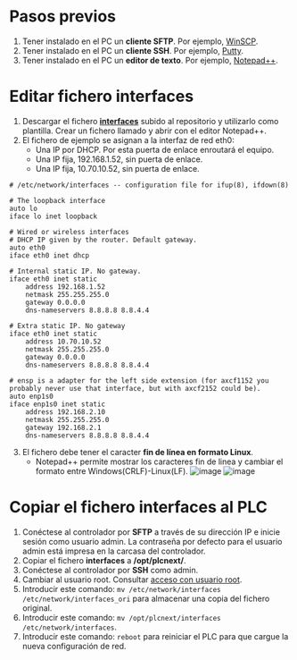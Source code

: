 # Pasos previos
1. Tener instalado en el PC un __cliente SFTP__. Por ejemplo, [WinSCP](https://winscp.net/eng/download.php).
2. Tener instalado en el PC un __cliente SSH__. Por ejemplo, [Putty](https://www.chiark.greenend.org.uk/~sgtatham/putty/latest.html).
3. Tener instalado en el PC un __editor de texto__. Por ejemplo, [Notepad++](https://notepad-plus-plus.org/downloads/).

# Editar fichero interfaces
1. Descargar el fichero [__interfaces__](files/interfaces) subido al repositorio y utilizarlo como plantilla. Crear un fichero llamado  y abrir con el editor Notepad++.
2. El fichero de ejemplo se asignan a la interfaz de red eth0:
   - Una IP por DHCP. Por esta puerta de enlace enroutará el equipo.
   - Una IP fija, 192.168.1.52, sin puerta de enlace.
   - Una IP fija, 10.70.10.52, sin puerta de enlace.

```
# /etc/network/interfaces -- configuration file for ifup(8), ifdown(8)

# The loopback interface
auto lo
iface lo inet loopback

# Wired or wireless interfaces
# DHCP IP given by the router. Default gateway.
auto eth0
iface eth0 inet dhcp

# Internal static IP. No gateway.
iface eth0 inet static
    address 192.168.1.52
    netmask 255.255.255.0
    gateway 0.0.0.0
    dns-nameservers 8.8.8.8 8.8.4.4

# Extra static IP. No gateway
iface eth0 inet static
    address 10.70.10.52
    netmask 255.255.255.0
    gateway 0.0.0.0
    dns-nameservers 8.8.8.8 8.8.4.4

# ensp is a adapter for the left side extension (for axcf1152 you probably never use that interface, but with axcf2152 could be).
auto enp1s0
iface enp1s0 inet static
    address 192.168.2.10
    netmask 255.255.255.0
    gateway 192.168.2.1
    dns-nameservers 8.8.8.8 8.8.4.4
```

3. El fichero debe tener el caracter __fin de línea en formato Linux__.
   - Notepad++ permite mostrar los caracteres fin de linea y cambiar el formato entre Windows(CRLF)-Linux(LF). 
    ![image](https://github.com/JaviPxc/LinuxOnPLCnext/assets/46561573/98e0aba3-cd66-43b6-85c8-db337663095f)
    ![image](https://github.com/JaviPxc/LinuxOnPLCnext/assets/46561573/5525fcb8-a1be-4217-a11a-d72fbc6d614f)

# Copiar el fichero interfaces al PLC
1. Conéctese al controlador por __SFTP__ a través de su dirección IP e inicie sesión como usuario admin. La contraseña por defecto para el usuario admin está impresa en la carcasa del controlador.
2. Copiar el fichero __interfaces__ a __/opt/plcnext/__.
3. Conéctese al controlador por __SSH__ como admin.
4. Cambiar al usuario root. Consultar [acceso con usuario root](https://github.com/JaviPxc/LinuxOnPLCnext/blob/main/Acceso_con_usuario_root.md).
5. Introducir este comando: ```mv /etc/network/interfaces /etc/network/interfaces_ori``` para almacenar una copia del fichero original.
6. Introducir este comando: ```mv /opt/plcnext/interfaces /etc/network/interfaces```.
7. Introducir este comando: ```reboot``` para reiniciar el PLC para que cargue la nueva configuración de red.

